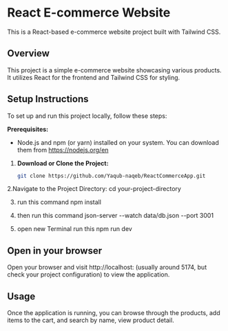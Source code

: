 # React E-commerce Website

This is a React-based e-commerce website project built with Tailwind CSS.

## Overview
This project is a simple e-commerce website showcasing various products. It utilizes React for the frontend and Tailwind CSS for styling.





## Setup Instructions
To set up and run this project locally, follow these steps:

**Prerequisites:**
- Node.js and npm (or yarn) installed on your system. You can download them from https://nodejs.org/en


1. **Download or Clone the Project:** 
   ```bash
   git clone https://github.com/Yaqub-naqeb/ReactCommerceApp.git

2.Navigate to the Project Directory: cd your-project-directory

3. run this command npm install

4. then run this command json-server --watch data/db.json --port 3001

5. open new Terminal run this npm run dev

## Open in your browser
Open your browser and visit http://localhost:<port number> (usually around 5174, but check your project configuration) to view the application.

## Usage
Once the application is running, you can browse through the products, add items to the cart, and search by name, view product detail.




